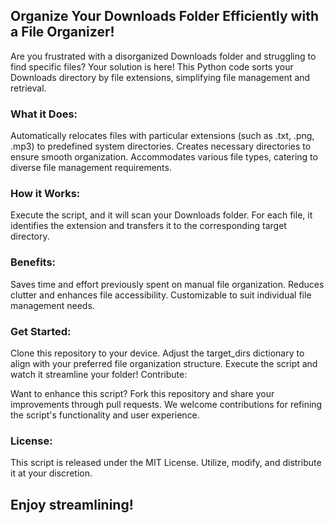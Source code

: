 ## Organize Your Downloads Folder Efficiently with a File Organizer!

Are you frustrated with a disorganized Downloads folder and struggling to find specific files? Your solution is here! This Python code sorts your Downloads directory by file extensions, simplifying file management and retrieval.

### What it Does:

Automatically relocates files with particular extensions (such as .txt, .png, .mp3) to predefined system directories.
Creates necessary directories to ensure smooth organization.
Accommodates various file types, catering to diverse file management requirements.

### How it Works:

Execute the script, and it will scan your Downloads folder.
For each file, it identifies the extension and transfers it to the corresponding target directory.

### Benefits:

Saves time and effort previously spent on manual file organization.
Reduces clutter and enhances file accessibility.
Customizable to suit individual file management needs.

### Get Started:

Clone this repository to your device.
Adjust the target_dirs dictionary to align with your preferred file organization structure.
Execute the script and watch it streamline your folder!
Contribute:

Want to enhance this script? Fork this repository and share your improvements through pull requests. We welcome contributions for refining the script's functionality and user experience.

### License:

This script is released under the MIT License. Utilize, modify, and distribute it at your discretion.

## Enjoy streamlining!

